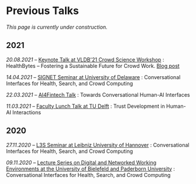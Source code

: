 # Previous Talks

*This page is currently under construction.*

## 2021

*20.08.2021* – [Keynote Talk at VLDB'21 Crowd Science Workshop](https://crowdscience.ai/conference_events/vldb21) : HealthBytes – Fostering a Sustainable Future for Crowd Work. [Blog post](https://towardsdatascience.com/discussing-trust-ethics-and-responsibility-in-ml-at-icml-vldb-and-iclr-46b85b368375)

*14.04.2021* – [SIGNET Seminar at University of Delaware](https://events.udel.edu/event/signet_seminar_-_ujwal_gadiraju_professor_at_delft_university_of_technology?utm_campaign=widget&utm_medium=widget&utm_source=University+of+Delaware) : Conversational Interfaces for Health, Search, and Crowd Computing


*22.03.2021* – [AI4Fintech Talk](https://se.ewi.tudelft.nl/ai4fintech/) : Towards Conversational Human-AI Interfaces

*11.03.2021* – [Faculty Lunch Talk at TU Delft]() : Trust Development in Human-AI Interactions

## 2020

*27.11.2020* – [L3S Seminar at Leibniz University of Hannover]() : Conversational Interfaces for Health, Search, and Crowd Computing

*09.11.2020* – [Lecture Series on Digital and Networked Working Environments at the University of Bielefeld and Paderborn University](https://www.uni-paderborn.de/en/termin?tx_cal_controller%5Btype%5D=tx_cal_phpicalendar&tx_cal_controller%5Buid%5D=21679&tx_cal_controller%5Bview%5D=event&cHash=b96d05a1419037db1400c2ba66c40dda) : Conversational Interfaces for Health, Search, and Crowd Computing
